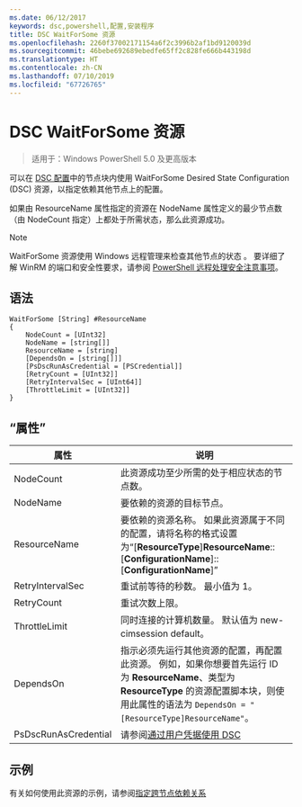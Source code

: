 ```yaml
---
ms.date: 06/12/2017
keywords: dsc,powershell,配置,安装程序
title: DSC WaitForSome 资源
ms.openlocfilehash: 2260f37002171154a6f2c3996b2af1bd9120039d
ms.sourcegitcommit: 46bebe692689ebedfe65ff2c828fe666b443198d
ms.translationtype: HT
ms.contentlocale: zh-CN
ms.lasthandoff: 07/10/2019
ms.locfileid: "67726765"
---
```

# <a name="dsc-waitforsome-resource"></a>DSC WaitForSome 资源

> 适用于：Windows PowerShell 5.0 及更高版本

可以在 [DSC 配置](../../../configurations/configurations.md)中的节点块内使用 WaitForSome  Desired State Configuration (DSC) 资源，以指定依赖其他节点上的配置。

如果由 ResourceName  属性指定的资源在 NodeName  属性定义的最少节点数（由 NodeCount  指定）上都处于所需状态，那么此资源成功。

> [!NOTE]
> WaitForSome 资源使用 Windows 远程管理来检查其他节点的状态  。
> 要详细了解 WinRM 的端口和安全性要求，请参阅 [PowerShell 远程处理安全注意事项](/powershell/scripting/learn/remoting/winrmsecurity?view=powershell-6)。

## <a name="syntax"></a>语法

```
WaitForSome [String] #ResourceName
{
    NodeCount = [UInt32]
    NodeName = [string[]]
    ResourceName = [string]
    [DependsOn = [string[]]]
    [PsDscRunAsCredential = [PSCredential]]
    [RetryCount = [UInt32]]
    [RetryIntervalSec = [UInt64]]
    [ThrottleLimit = [UInt32]]
}
```

## <a name="properties"></a>“属性”

|  属性  |  说明   |
|---|---|
| NodeCount| 此资源成功至少所需的处于相应状态的节点数。|
| NodeName| 要依赖的资源的目标节点。|
| ResourceName| 要依赖的资源名称。 如果此资源属于不同的配置，请将名称的格式设置为“[__ResourceType__]__ResourceName__::[__ConfigurationName__]::[__ConfigurationName__]”|
| RetryIntervalSec| 重试前等待的秒数。 最小值为 1。|
| RetryCount| 重试次数上限。|
| ThrottleLimit| 同时连接的计算机数量。 默认值为 new-cimsession default。|
| DependsOn | 指示必须先运行其他资源的配置，再配置此资源。 例如，如果你想要首先运行 ID 为 __ResourceName__、类型为 __ResourceType__ 的资源配置脚本块，则使用此属性的语法为 `DependsOn = "[ResourceType]ResourceName"`。|
| PsDscRunAsCredential | 请参阅[通过用户凭据使用 DSC](https://docs.microsoft.com/powershell/dsc/runasuser) |

## <a name="example"></a>示例

有关如何使用此资源的示例，请参阅[指定跨节点依赖关系](../../../configurations/crossNodeDependencies.md)

